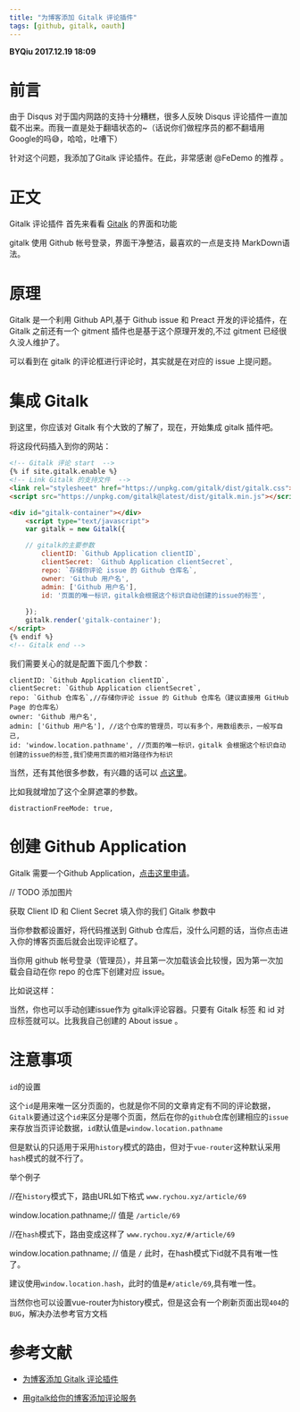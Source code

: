 ```yaml
---
title: "为博客添加 Gitalk 评论插件"
tags: [github, gitalk, oauth]
---
```


**BYQiu 2017.12.19 18:09**

# 前言
由于 Disqus 对于国内网路的支持十分糟糕，很多人反映 Disqus 评论插件一直加载不出来。而我一直是处于翻墙状态的~（话说你们做程序员的都不翻墙用Google的吗😅，哈哈，吐嘈下）

针对这个问题，我添加了Gitalk 评论插件。在此，非常感谢 @FeDemo 的推荐 。

# 正文
Gitalk 评论插件
首先来看看 [Gitalk](https://gitalk.github.io/) 的界面和功能

gitalk 使用 Github 帐号登录，界面干净整洁，最喜欢的一点是支持 MarkDown语法。

# 原理
Gitalk 是一个利用 Github API,基于 Github issue 和 Preact 开发的评论插件，在 Gitalk 之前还有一个 gitment 插件也是基于这个原理开发的,不过 gitment 已经很久没人维护了。

可以看到在 gitalk 的评论框进行评论时，其实就是在对应的 issue 上提问题。

# 集成 Gitalk
到这里，你应该对 Gitalk 有个大致的了解了，现在，开始集成 gitalk 插件吧。

将这段代码插入到你的网站：

```html
<!-- Gitalk 评论 start  -->
{% if site.gitalk.enable %}
<!-- Link Gitalk 的支持文件  -->
<link rel="stylesheet" href="https://unpkg.com/gitalk/dist/gitalk.css">
<script src="https://unpkg.com/gitalk@latest/dist/gitalk.min.js"></script>

<div id="gitalk-container"></div>
    <script type="text/javascript">
    var gitalk = new Gitalk({

    // gitalk的主要参数
        clientID: `Github Application clientID`,
        clientSecret: `Github Application clientSecret`,
        repo: `存储你评论 issue 的 Github 仓库名`,
        owner: 'Github 用户名',
        admin: ['Github 用户名'],
        id: '页面的唯一标识，gitalk会根据这个标识自动创建的issue的标签',
    
    });
    gitalk.render('gitalk-container');
</script>
{% endif %}
<!-- Gitalk end -->
```
我们需要关心的就是配置下面几个参数：
```
clientID: `Github Application clientID`,
clientSecret: `Github Application clientSecret`,
repo: `Github 仓库名`,//存储你评论 issue 的 Github 仓库名（建议直接用 GitHub Page 的仓库名）
owner: 'Github 用户名',
admin: ['Github 用户名'], //这个仓库的管理员，可以有多个，用数组表示，一般写自己,
id: 'window.location.pathname', //页面的唯一标识，gitalk 会根据这个标识自动创建的issue的标签,我们使用页面的相对路径作为标识
```
当然，还有其他很多参数，有兴趣的话可以 [点这里](https://link.jianshu.com/?t=https%3A%2F%2Fgithub.com%2Fgitalk%2Fgitalk%23options)。

比如我就增加了这个全屏遮罩的参数。
```
distractionFreeMode: true,
```

# 创建 Github Application
Gitalk 需要一个Github Application，[点击这里申请](](https://link.jianshu.com/?t=https%3A%2F%2Fgithub.com%2Fsettings%2Fapplications%2Fnew))。

// TODO 添加图片

获取 Client ID 和 Client Secret 填入你的我们 Gitalk 参数中

当你参数都设置好，将代码推送到 Github 仓库后，没什么问题的话，当你点击进入你的博客页面后就会出现评论框了。

当你用 github 帐号登录（管理员），并且第一次加载该会比较慢，因为第一次加载会自动在你 repo 的仓库下创建对应 issue。

比如说这样：


当然，你也可以手动创建issue作为 gitalk评论容器。只要有 Gitalk 标签 和 id 对应标签就可以。比我我自己创建的 About issue 。

# 注意事项
`id`的设置

这个`id`是用来唯一区分页面的，也就是你不同的文章肯定有不同的评论数据，`Gitalk`要通过这个`id`来区分是哪个页面，然后在你的`github`仓库创建相应的`issue`来存放当页评论数据，`id`默认值是`window.location.pathname`

但是默认的只适用于采用`history`模式的路由，但对于`vue-router`这种默认采用`hash`模式的就不行了。

举个例子

//在`history`模式下，路由URL如下格式
`www.rychou.xyz/article/69`

window.location.pathname;// 值是 `/article/69`

//在`hash`模式下，路由变成这样了
`www.rychou.xyz/#/article/69`

window.location.pathname; // 值是 `/`
此时，在hash模式下id就不具有唯一性了。

建议使用`window.location.hash`，此时的值是`#/aticle/69`,具有唯一性。

当然你也可以设置vue-router为history模式，但是这会有一个刷新页面出现`404`的`BUG`，解决办法参考官方文档


# 参考文献

- [为博客添加 Gitalk 评论插件](https://www.jianshu.com/p/78c64d07124d)

- [用gitalk给你的博客添加评论服务](https://segmentfault.com/a/1190000016060379)
